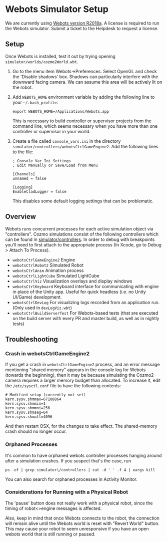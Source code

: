 # Webots Simulator Setup

We are currently using [Webots version R2018a](https://www.cyberbotics.com/archive/mac/webots-R2018a.dmg). A license is required to run the Webots simulator. Submit a ticket to the Helpdesk to request a license. 

## Setup

Once Webots is installed, test it out by trying opening `simulator/worlds/cozmo2World.wbt`.

1. Go to the menu item Webots->Preferences. Select OpenGL and check the 'Disable shadows' box. Shadows can particularly interfere with the downward facing camera. We can assume this area will be actively lit on the robot.

1. Add `WEBOTS_HOME` environment variable by adding the following line to your `~/.bash_profile`:

    ```
    export WEBOTS_HOME=/Applications/Webots.app
    ```

    This is necessary to build controller or supervisor projects from the command line, which seems necessary when you have more than one controller or supervisor in your world.

1. Create a file called `console_vars.ini` in the directory `simulator/controllers/webotsCtrlGameEngine2`. Add the following lines to the file:

    ```
    ; Console Var Ini Settings
    ; Edit Manually or Save/Load from Menu
    
    [Channels]
    unnamed = false
    
    [Logging]
    EnableCladLogger = false
    ```

    This disables some default logging settings that can be problematic.

## Overview

Webots runs concurrent processes for each active simulation object via "controllers". Cozmo simulations consist of the following controllers which can be found in [simulator/controllers](./controllers). In order to debug with breakpoints you'll need to first attach to the appropriate process (In Xcode, go to Debug > Attach To Process).

* `webotsCtrlGameEngine2` Engine
* `webotsCtrlRobot2` Simulated Robot
* `webotsCtrlAnim` Animation process
* `webotsCtrlLightCube` Simulated LightCube
* `webotsCtrlViz` Visualization overlays and display windows
* `webotsCtrlKeyboard` Keyboard interface for communicating with engine in place of the Unity app. Useful for quick headless (i.e. no Unity UI/Game) development.
* `webotsCtrlDevLog` For visualizing logs recorded from an application run. (Only used in `devLogViz.wbt`)
* `webotsCtrlBuildServerTest` For Webots-based tests (that are executed on the build server with every PR and master build, as well as in nightly tests)

## Troubleshooting

### Crash in webotsCtrlGameEngine2

If you get a crash in  `webotsCtrlGameEngine2` process, and an error message mentioning "shared memory" appears in the console log for Webots (towards the beginning), then it may be because simulating the Cozmo2 camera requires a larger memory budget than allocated. To increase it, edit the `/etc/sysctl.conf` file to have the following contents:

```
# Modified setup (currently not set)
kern.sysv.shmmax=67108864
kern.sysv.shmmin=1
kern.sysv.shmmni=256
kern.sysv.shmseg=64
kern.sysv.shmall=4096
```

And then restart OSX, for the changes to take effect. The shared-memory crash should no longer occur.

### Orphaned Processes

It's common to have orphaned webots controller processes hanging around after a simulation crashes. If you suspect that's the case, run

```
ps -ef | grep simulator\/controllers | cut -d ' ' -f 4 | xargs kill
```
 
You can also search for orphaned processes in Activity Monitor.

### Considerations for Running with a Physical Robot

The 'pause' button does not really work with a physical robot, since the timing of robot<>engine messages is affected.

Also, keep in mind that once Webots connects to the robot, the connection will remain alive until the Webots world is reset with "Revert World" button. This may cause your robot to seem unresponsive if you have an open webots world that is still running or paused.
